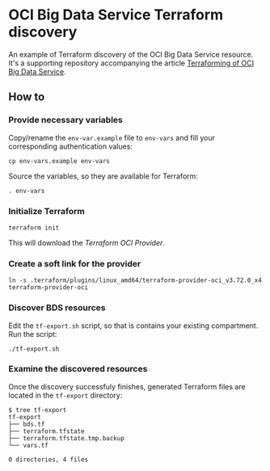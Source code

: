 # OCI Big Data Service Terraform discovery

An example of Terraform discovery of the OCI Big Data Service resource.
It's a supporting repository accompanying the article
[Terraforming of OCI Big Data Service](//medium.com/@sw_samuraj/terraforming-of-oci-big-data-service-1e293328499).

## How to

### Provide necessary variables

Copy/rename the `env-var.example` file to `env-vars` and fill
your corresponding authentication values:

```
cp env-vars.example env-vars
```

Source the variables, so they are available for Terraform:

```
. env-vars
```

### Initialize Terraform

```
terraform init
```

This will download the _Terraform OCI Provider_.

### Create a soft link for the provider

```
ln -s .terraform/plugins/linux_amd64/terraform-provider-oci_v3.72.0_x4 terraform-provider-oci
```

### Discover BDS resources

Edit the `tf-export.sh` script, so that is contains your existing compartment. Run the script:

```
./tf-export.sh
```

### Examine the discovered resources

Once the discovery successfuly finishes, generated Terraform files are located
in the `tf-export` directory:

```
$ tree tf-export
tf-export
├── bds.tf
├── terraform.tfstate
├── terraform.tfstate.tmp.backup
└── vars.tf

0 directories, 4 files
```
